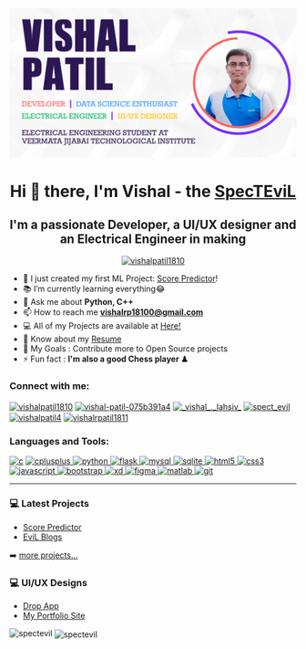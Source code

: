 <p><img src="https://github.com/SpecTEviL/SpecTEviL/blob/main/Dashboard%20Final.jpg" alt="SpecTEviL" /></p>
<h1 align="center">Hi 👋 there, I'm Vishal - the <a href="https://github.com/SpecTEviL">SpecTEviL</a></h1>
<h2 align="center">I'm a passionate Developer, a UI/UX designer and an Electrical Engineer in making</h2>

<p align="center"> <a href="https://twitter.com/vishalpatil1810" target="blank"><img src="https://img.shields.io/twitter/follow/vishalpatil1810?logo=twitter&style=for-the-badge" alt="vishalpatil1810" /></a> </p>

- 🥇 I just created my first ML Project: [Score Predictor](https://github.com/SpecTEviL/TSF-Grip-Task-1)!
- 📚 I’m currently learning everything😂
- 💬 Ask me about **Python, C++**
- 📫 How to reach me **vishalrp18100@gmail.com**
- 💻 All of my Projects are available at [Here!](https://github.com/SpecTEviL)
- 📄 Know about my [Resume](http://bit.ly/VishalPatilResume)
- 🥅  My Goals : Contribute more to Open Source projects
- ⚡ Fun fact : **I'm also a good Chess player ♟**

<h3 align="left">Connect with me:</h3>
<p align="left">
<a href="https://twitter.com/vishalpatil1810" target="blank"><img align="center" src="https://cdn.jsdelivr.net/npm/simple-icons@3.0.1/icons/twitter.svg" alt="vishalpatil1810" height="30" width="40" /></a>
<a href="https://linkedin.com/in/vishal-patil-075b391a4" target="blank"><img align="center" src="https://cdn.jsdelivr.net/npm/simple-icons@3.0.1/icons/linkedin.svg" alt="vishal-patil-075b391a4" height="30" width="40" /></a>
<a href="https://instagram.com/_vishal_._lahsiv_" target="blank"><img align="center" src="https://cdn.jsdelivr.net/npm/simple-icons@3.0.1/icons/instagram.svg" alt="_vishal_._lahsiv_" height="30" width="40" /></a>
<a href="https://dribbble.com/spect_evil" target="blank"><img align="center" src="https://cdn.jsdelivr.net/npm/simple-icons@3.0.1/icons/dribbble.svg" alt="spect_evil" height="30" width="40" /></a>
<a href="https://www.behance.net/vishalpatil4" target="blank"><img align="center" src="https://cdn.jsdelivr.net/npm/simple-icons@3.0.1/icons/behance.svg" alt="vishalpatil4" height="30" width="40" /></a>
<a href="https://www.hackerrank.com/vishalrpatil1811" target="blank"><img align="center" src="https://cdn.jsdelivr.net/npm/simple-icons@3.0.1/icons/hackerrank.svg" alt="vishalrpatil1811" height="30" width="40" /></a>
</p>

### Languages and Tools:

<p align="left">
  <a href="https://www.cprogramming.com/" target="_blank"> <img src="https://devicons.github.io/devicon/devicon.git/icons/c/c-original.svg" alt="c" width="40" height="40"/></a>
  <a href="https://www.w3schools.com/cpp/" target="_blank"> <img src="https://devicons.github.io/devicon/devicon.git/icons/cplusplus/cplusplus-original.svg" alt="cplusplus" width="40" height="40"/> </a>
  <a href="https://www.python.org" target="_blank"> <img src="https://devicons.github.io/devicon/devicon.git/icons/python/python-original.svg" alt="python" width="40" height="40"/> </a>
  <a href="https://flask.palletsprojects.com/" target="_blank"> <img src="https://www.vectorlogo.zone/logos/pocoo_flask/pocoo_flask-icon.svg" alt="flask" width="40" height="40"/> </a>
  <a href="https://www.mysql.com/" target="_blank"> <img src="https://devicons.github.io/devicon/devicon.git/icons/mysql/mysql-original-wordmark.svg" alt="mysql" width="40" height="40"/> </a>
  <a href="https://www.sqlite.org/" target="_blank"> <img src="https://www.vectorlogo.zone/logos/sqlite/sqlite-icon.svg" alt="sqlite" width="40" height="40"/> </a>
  <a href="https://www.w3.org/html/" target="_blank"> <img src="https://devicons.github.io/devicon/devicon.git/icons/html5/html5-original-wordmark.svg" alt="html5" width="40" height="40"/> </a>
  <a href="https://www.w3schools.com/css/" target="_blank"> <img src="https://devicons.github.io/devicon/devicon.git/icons/css3/css3-original-wordmark.svg" alt="css3" width="40" height="40"/> </a>
  <a href="https://developer.mozilla.org/en-US/docs/Web/JavaScript" target="_blank"> <img src="https://devicons.github.io/devicon/devicon.git/icons/javascript/javascript-original.svg" alt="javascript" width="40" height="40"/> </a>
  <a href="https://getbootstrap.com" target="_blank"> <img src="https://devicons.github.io/devicon/devicon.git/icons/bootstrap/bootstrap-plain.svg" alt="bootstrap" width="40" height="40"/> </a>
  <a href="https://www.adobe.com/products/xd.html" target="_blank"> <img src="https://cdn.worldvectorlogo.com/logos/adobe-xd.svg" alt="xd" width="40" height="40"/> </a> 
  <a href="https://www.figma.com/" target="_blank"> <img src="https://www.vectorlogo.zone/logos/figma/figma-icon.svg" alt="figma" width="40" height="40"/> </a>     <a href="https://www.mathworks.com/" target="_blank"> <img src="https://raw.githubusercontent.com/simple-icons/simple-icons/master/icons/mathworks.svg" alt="matlab" width="40" height="40"/> </a>
  <a href="https://git-scm.com/" target="_blank"> <img src="https://www.vectorlogo.zone/logos/git-scm/git-scm-icon.svg" alt="git" width="40" height="40"/> </a>   
  </p>
  
---

### 💻  Latest Projects

<!-- Projects:START -->
- [Score Predictor](https://github.com/SpecTEviL/TSF-Grip-Task-1)
- [EviL Blogs](https://github.com/SpecTEviL/TSF-Grip-Task-1)
<!-- Projects:END -->

➡️ [more projects...](https://github.com/SpecTEviL)

### 💻  UI/UX Designs

<!-- UI/UX:START -->
- [Drop App](https://github.com/SpecTEviL/TSF-Grip-Task-1)
- [My Portfolio Site](https://github.com/SpecTEviL/TSF-Grip-Task-1)
<!-- UI/UX:END -->

<p><img align="left" src="https://github-readme-stats.vercel.app/api/top-langs?username=spectevil&show_icons=true&locale=en&layout=compact" alt="spectevil" /></p>

<p>&nbsp;<img align="center" src="https://github-readme-stats.vercel.app/api?username=spectevil&show_icons=true&locale=en" alt="spectevil" /></p>


